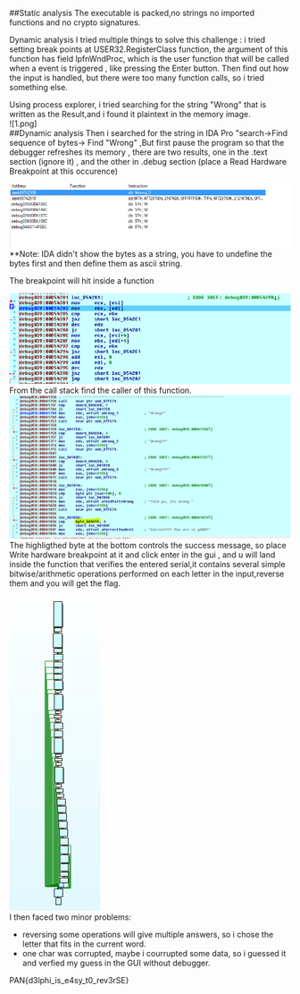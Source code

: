 ##Static analysis
The executable is packed,no strings no imported functions and no crypto signatures.

Dynamic analysis
I tried multiple things to solve this challenge :
i tried setting break points at USER32.RegisterClass function, the argument of this function has field lpfnWndProc, which is the user function that will be called when a event is triggered , like pressing the Enter button.
Then find out how the input is handled, but there were too many function calls, so i tried something else.


Using process explorer, i tried searching for the string "Wrong" that is written as the Result,and i found it plaintext in the memory image.  
![1.png]  
##Dynamic analysis
Then i searched for the string in IDA Pro "search->Find sequence of bytes-> Find "Wrong" ,But first pause the program so that the debugger refreshes its memory , there are two results, one in the .text section (ignore it) , and the other in .debug section (place a Read Hardware Breakpoint at this occurence)  

![](2.png)  
**Note: IDA didn't show the bytes as a string, you have to undefine the bytes first and then define them as ascii string.  

The breakpoint will hit inside a function  

![](3.PNG)   
From the call stack find the caller of this function.    
![](4.png)  
The highligthed byte at the bottom controls the success message, so place Write hardware breakpoint at it and click enter in the gui , and u will land inside the function that verifies the entered serial,it contains several simple bitwise/arithmetic operations performed on each letter in the input,reverse them and you will get the flag.  

![](5.PNG)  
I then faced two minor problems:
- reversing some operations will give multiple answers, so i chose the letter that fits in the current word.  
- one char was corrupted, maybe i courrupted some data, so i guessed it and verfied my guess in the GUI without debugger.  

PAN{d3lphi_is_e4sy_t0_rev3rSE}
